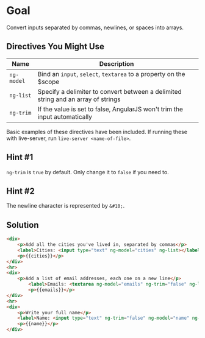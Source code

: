 # Goal
Convert inputs separated by commas, newlines, or spaces into arrays.

## Directives You Might Use
| Name | Description |
| ---- | ----------- |
|`ng-model`| Bind an `input`, `select`, `textarea` to a property on the $scope |
|`ng-list`| Specify a delimiter to convert between a delimited string and an array of strings |
|`ng-trim`| If the value is set to false, AngularJS won't trim the input automatically |

Basic examples of these directives have been included. If running these with live-server, run `live-server <name-of-file>`.

## Hint #1
`ng-trim` is `true` by default. Only change it to `false` if you need to.

## Hint #2
The newline character is represented by `&#10;`. 

## Solution
```html
<div>
	<p>Add all the cities you've lived in, separated by commas</p>
	<label>Cities: <input type="text" ng-model="cities" ng-list></label>
	<p>{{cities}}</p>
</div>
<hr>
<div>
	<p>Add a list of email addresses, each one on a new line</p>
		<label>Emails: <textarea ng-model="emails" ng-trim="false" ng-list="&#10;" rows="4", cols="20"></textarea></label>
		<p>{{emails}}</p>
</div>
<hr>
<div>
	<p>Write your full name</p>
	<label>Name: <input type="text" ng-trim="false" ng-model="name" ng-list=" "></label>
	<p>{{name}}</p>
</div>
```